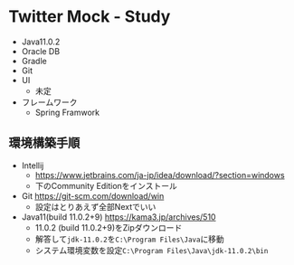 # Twitter Mock - Study

- Java11.0.2
- Oracle DB
- Gradle
- Git
- UI
    - 未定
- フレームワーク
    - Spring Framwork

## 環境構築手順
- Intellij
    - https://www.jetbrains.com/ja-jp/idea/download/?section=windows
    - 下のCommunity Editionをインストール
- Git https://git-scm.com/download/win
    - 設定はとりあえず全部Nextでいい
- Java11(build 11.0.2+9) https://kama3.jp/archives/510
    - 11.0.2 (build 11.0.2+9)をZipダウンロード
    - 解答して`jdk-11.0.2`を`C:\Program Files\Java`に移動
    - システム環境変数を設定`C:\Program Files\Java\jdk-11.0.2\bin`





